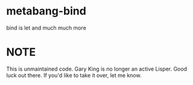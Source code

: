# metabang-bind
bind is let and much much more


# NOTE

This is unmaintained code. Gary King is no longer an active Lisper. Good luck out there. If you'd like to take it over, let me know.
